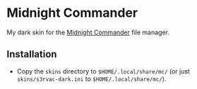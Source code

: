 # Midnight Commander

My dark skin for the [Midnight Commander](https://www.midnight-commander.org/)
file manager.

## Installation

* Copy the `skins` directory to `$HOME/.local/share/mc/` (or just
  `skins/s3rvac-dark.ini` to `$HOME/.local/share/mc/`).
